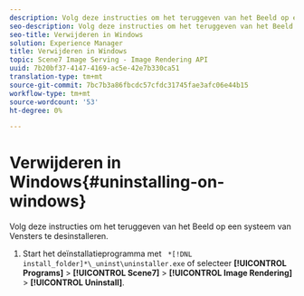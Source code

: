 ```yaml
---
description: Volg deze instructies om het teruggeven van het Beeld op een systeem van Vensters te desinstalleren.
seo-description: Volg deze instructies om het teruggeven van het Beeld op een systeem van Vensters te desinstalleren.
seo-title: Verwijderen in Windows
solution: Experience Manager
title: Verwijderen in Windows
topic: Scene7 Image Serving - Image Rendering API
uuid: 7b20bf37-4147-4169-ac5e-42e7b330ca51
translation-type: tm+mt
source-git-commit: 7bc7b3a86fbcdc57cfdc31745fae3afc06e44b15
workflow-type: tm+mt
source-wordcount: '53'
ht-degree: 0%

---
```



# Verwijderen in Windows{#uninstalling-on-windows}

Volg deze instructies om het teruggeven van het Beeld op een systeem van Vensters te desinstalleren.

1. Start het deïnstallatieprogramma met ` *[!DNL install_folder]*\_uninst\uninstaller.exe` of selecteer **[!UICONTROL Programs]** > **[!UICONTROL Scene7]** > **[!UICONTROL Image Rendering]** > **[!UICONTROL Uninstall]**.
